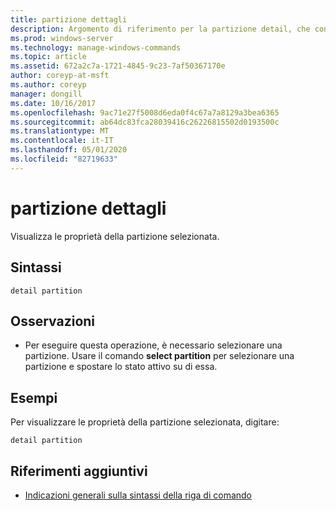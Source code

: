 ```yaml
---
title: partizione dettagli
description: Argomento di riferimento per la partizione detail, che consente di visualizzare le proprietà della partizione selezionata.
ms.prod: windows-server
ms.technology: manage-windows-commands
ms.topic: article
ms.assetid: 672a2c7a-1721-4845-9c23-7af50367170e
author: coreyp-at-msft
ms.author: coreyp
manager: dongill
ms.date: 10/16/2017
ms.openlocfilehash: 9ac71e27f5008d6eda0f4c67a7a8129a3bea6365
ms.sourcegitcommit: ab64dc83fca28039416c26226815502d0193500c
ms.translationtype: MT
ms.contentlocale: it-IT
ms.lasthandoff: 05/01/2020
ms.locfileid: "82719633"
---
```

# <a name="detail-partition"></a>partizione dettagli

Visualizza le proprietà della partizione selezionata.

## <a name="syntax"></a>Sintassi

```
detail partition
```

## <a name="remarks"></a>Osservazioni

-   Per eseguire questa operazione, è necessario selezionare una partizione. Usare il comando **select partition** per selezionare una partizione e spostare lo stato attivo su di essa.

## <a name="examples"></a>Esempi

Per visualizzare le proprietà della partizione selezionata, digitare:
```
detail partition
```

## <a name="additional-references"></a>Riferimenti aggiuntivi

- [Indicazioni generali sulla sintassi della riga di comando](command-line-syntax-key.md)

